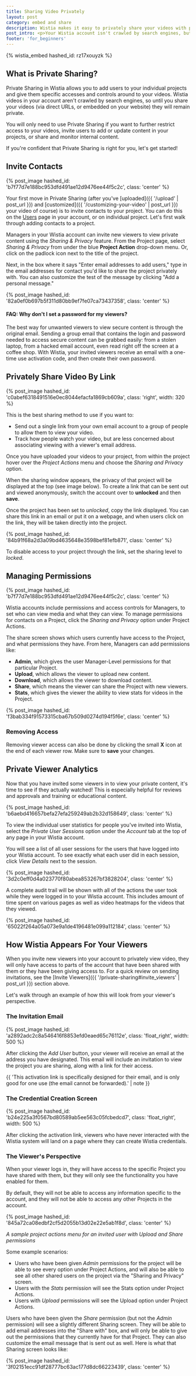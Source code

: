 ```yaml
---
title: Sharing Video Privately
layout: post
category: embed and share
description: Wistia makes it easy to privately share your videos with people right within the Wistia app. Invite people to your account via email, and track how they watch in a secure environment.
post_intro: <p>Your Wistia account isn't crawled by search engines, but you might not always want to embed your videos in order to share them. That's where Wistia's Private Sharing functionality comes in. Wistia allows you to invite users to your account, lets you assign permissions to each viewer (or groups of viewers), and monitor their viewing activity.</p><p>Private sharing is right for you if you want to:</p><ul><li>Review and approve content before it goes live</li><li>Share instructional videos with your team</li><li>Create internal content that contains sensitive information</li><li>Charge your customers to view content in a secure environment</li>
footer: 'for_beginners'
---
```


{% wistia_embed hashed_id: rz17xouyzk %}

## What is Private Sharing?

Private Sharing in Wistia allows you to add users to your individual projects and
give them specific accesses and controls around to your videos. Wistia videos in
your account aren't crawled by search engines, so until you share your videos
(via direct URLs, or embedded on your website) they will remain private.

You will only need to use Private Sharing if you want to further
restrict access to your videos, invite users to add or update content in your
projects, or share and monitor internal content.

If you're confident that Private Sharing is right for you, let's get started!

## Invite Contacts

{% post_image hashed_id: 'b7f77d7e188bc953dfd491ae12d9476ee44f5c2c', class: 'center' %}

Your first move in Private Sharing (after you've
[uploaded]({{ '/upload' | post_url }}) and
[customized]({{ '/customizing-your-video' | post_url }}) your video of course)
is to invite contacts to your project. You can do this on the
[Users](https://my.wistia.com/contacts) page in your account, or on individual
project. Let's first walk through adding contacts to a project.

Managers in your Wistia account can invite new viewers to view private content
using the *Sharing & Privacy* feature. From the Project page, select
*Sharing & Privacy* from under the blue **Project Action** drop-down menu. Or,
click on the padlock icon next to the title of the project.

Next, in the box where it says "Enter email addresses to add users," type in the email addresses for contact you'd like to share the project privately with. You can also customize the test of the message by clicking "Add a personal message."

{% post_image hashed_id: '82a0ef0b697b5f311d80bb9ef7fe07ca73437358', class: 'center' %}


<div class="faq">
<h4><i class="icon-search"></i> FAQ: Why don't I set a password for my viewers?</h4>

<p>The best way for unwanted viewers to view secure content is through the original email.  Sending a group email that contains the login and password needed to access secure content can be grabbed easily: from a stolen laptop, from a hacked email account, even read right off the screen at a coffee shop.  With Wistia, your invited viewers receive an email with a one-time use activation code, and then create their own password.</p>
</div>

## Privately Share Video By Link

{% post_image hashed_id: 'c0abef6318491516e0ec8044efacfa1869cb609a', class: 'right', width: 320 %}

This is the best sharing method to use if you want to:

* Send out a single link from your own email account to a group of people to allow
  them to view your video.
* Track how people watch your video, but are less concerned about associating
  viewing with a viewer's email address.

Once you have uploaded your videos to your project, from within the project
hover over the *Project Actions* menu and choose the *Sharing and Privacy*
option.

When the sharing window appears, the privacy of that project will be
displayed at the top (see image below). To create a link that can be sent out
and viewed anonymously, switch the account over to **unlocked** and then
**save**.  

Once the project has been set to *unlocked*, copy the link displayed. You can
share this link in an email or put it on a webpage, and when users click on the
link, they will be taken directly into the project.

{% post_image hashed_id: '84b91f68a2d3a09bd4635648e3598bef81efb871', class: 'center' %}

To disable access to your project through the link, set the sharing level to
*locked*.

## Managing Permissions

{% post_image hashed_id: 'b7f77d7e188bc953dfd491ae12d9476ee44f5c2c', class: 'center' %}

Wistia accounts include permissions and access controls for Managers, to set
who can view media and what they can view.  To manage permissions for contacts
on a Project, click the *Sharing and Privacy* option under Project Actions.

The share screen shows which users currently have access to the Project, and what permissions they have.  From here, Managers can add permissions like:

*  **Admin**, which gives the user Manager-Level permissions for that
   particular Project.
*  **Upload**, which allows the viewer to upload new content.
*  **Download**, which allows the viewer to download content.
*  **Share**, which means the viewer can share the Project with new viewers.
*  **Stats**, which gives the viewer the ability to view stats for videos in the Project.

{% post_image hashed_id: 'f3bab334f91573315cba67b509d0274d194f5f6e', class: 'center' %}

### Removing Access

Removing viewer access can also be done by clicking the small **X** icon at the
end of each viewer row. Make sure to **save** your changes.

## Private Viewer Analytics

Now that you have invited some viewers in to view your private content, it's
time to see if they actually watched!  This is especially helpful for reviews
and approvals and training or educational content.

{% post_image hashed_id: 'b6aebd416657befa27efa259249ab2b32d158649', class: 'center' %}

To view the individual user statistics for people you've invited into Wistia,
select the *Private User Sessions* option under the *Account* tab at the top of any page
in your Wistia account.

You will see a list of all user sessions for the users that have logged into
your Wistia account.  To see exactly what each user did in each session, click
*View Details* next to the session.

{% post_image hashed_id: '3d2c0eff0d4a023770f80abea853267bf3828204', class: 'center' %}

A complete audit trail will be shown with all of the actions the user took
while they were logged in to your Wistia account.  This includes amount of time
spent on various pages as well as video heatmaps for the videos that they
viewed.

{% post_image hashed_id: '65022f264a05a073e9a1de4196481e099a112184', class: 'center' %}

## How Wistia Appears For Your Viewers

When you invite new viewers into your account to privately view video, they
will only have access to parts of the account that have been shared with them
or they have been giving access to. For a quick review on sending
invitations, see the [Invite Viewers]({{ '/private-sharing#invite_viewers' | post_url }}) section above.

Let's walk through an example of how this will look from your viewer's perspective.


### The Invitation Email

{% post_image hashed_id: 'a2892adc2c8a546416f8853efd0eaed65c76112e', class: 'float_right', width: 500 %}

After clicking the *Add User* button, your viewer will receive an email at the
address you have designated.  This email will include an invitation to view the
project you are sharing, along with a link for their access.

{{ 'This activation link is specifically designed for their email, and is only good for one use (the email cannot be forwarded).' | note }}



### The Credential Creation Screen

{% post_image hashed_id: 'b24e225a3f0567bd80589ab5ee563c05fcbedcd7', class: 'float_right', width: 500 %}

After clicking the activation link, viewers who have never interacted with the
Wistia system will land on a page where they can create Wistia credentials.  


### The Viewer's Perspective

When your viewer logs in, they will have access to the specific Project you have shared with
them, but they will only see the functionality you have enabled for them.

By default, they will not be able to access any information specific to the
account, and they will not be able to access any other Projects in the
account.

{% post_image hashed_id: '845a72ca08edbf2cf5d2055b13d02e22e5ab1f8d', class: 'center' %}

*A sample project actions menu for an invited user with Upload and Share permissions*

Some example scenarios:

* Users who have been given *Admin* permissions for the project will be able
  to see every option under Project Actions, and will also be able to see all
  other shared users on the project via the "Sharing and Privacy" screen.
* Users with the *Stats* permission will see the Stats option under
  Project Actions.
* Users with *Upload* permissions will see the Upload option under Project
  Actions.

Users who have been given the *Share* permission (but not the *Admin*
permission) will see a slightly different Sharing screen. They will be able to
add email addresses into the "Share with" box, and will only be able to give
out the permissions that they currently have for that Project. They can also
customize the email message that is sent out as well. Here is what that Sharing
screen looks like:

{% post_image hashed_id: '3f02151ecc91df28777bc63ac177d8dc66223439', class: 'center' %}

